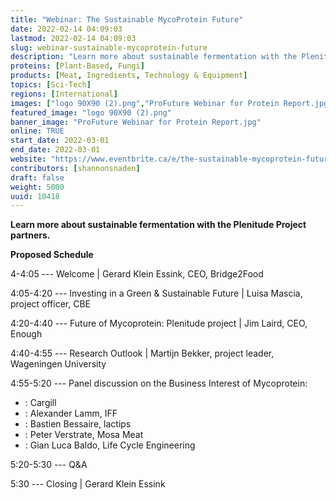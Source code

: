 ```yaml
---
title: "Webinar: The Sustainable MycoProtein Future"
date: 2022-02-14 04:09:03
lastmod: 2022-02-14 04:09:03
slug: webinar-sustainable-mycoprotein-future
description: "Learn more about sustainable fermentation with the Plenitude Project partners.Proposed Schedule4-4:05 — Welcome | Gerard Klein Essink, CEO, Bridge2Food4:05-4:20 — Investing in a Green & Sustainable Future | Luisa Mascia, project officer, CBE4:20-4:40 — Future of Mycoprotein: Plenitude project | Jim Laird, CEO, Enough4:40-4:55 — Research Outlook | Martijn Bekker, project leader, Wageningen University4:55-5:20 — Panel discussion on the Business Interest of Mycoprotein:"
proteins: [Plant-Based, Fungi]
products: [Meat, Ingredients, Technology & Equipment]
topics: [Sci-Tech]
regions: [International]
images: ["logo 90X90 (2).png","ProFuture Webinar for Protein Report.jpg"]
featured_image: "logo 90X90 (2).png"
banner_image: "ProFuture Webinar for Protein Report.jpg"
online: TRUE
start_date: 2022-03-01
end_date: 2022-03-01
website: "https://www.eventbrite.ca/e/the-sustainable-mycoprotein-future-tickets-259803157237"
contributors: [shannonsnaden]
draft: false
weight: 5000
uuid: 10418
---
```

**Learn more about sustainable fermentation with the Plenitude Project
partners.**

**Proposed Schedule**

4-4:05 --- Welcome \| Gerard Klein Essink, CEO, Bridge2Food

4:05-4:20 --- Investing in a Green & Sustainable Future \| Luisa Mascia,
project officer, CBE

4:20-4:40 --- Future of Mycoprotein: Plenitude project \| Jim Laird,
CEO, Enough

4:40-4:55 --- Research Outlook \| Martijn Bekker, project leader,
Wageningen University

4:55-5:20 --- Panel discussion on the Business Interest of Mycoprotein:

-   : Cargill
-   : Alexander Lamm, IFF
-   : Bastien Bessaire, lactips
-   : Peter Verstrate, Mosa Meat
-   : Gian Luca Baldo, Life Cycle Engineering

5:20-5:30 --- Q&A

5:30 --- Closing \| Gerard Klein Essink
